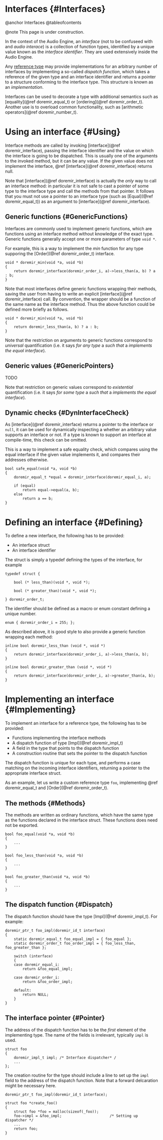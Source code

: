 
# Interfaces {#Interfaces}

@anchor Interfaces
@tableofcontents

@note
    This page is under construction.

In the context of the Audio Engine, an *interface* (not to be confuseed with and
*audio interace*) is a collection of function types, identified by a unique value
known as the *interface identifier*. They are used extensively inside the Audio
Engine.

Any [reference type][reftype] may provide implementations for an arbitrary number
of interfaces by implementing a so-called *dispatch function*, which takes a
reference of the given type and an interface identifier and returns a pointer to a
structure conforming to the interface type. This structure is known as an
*implementation*.

Interfaces can be used to decorate a type with additional semantics such as
[equality](@ref doremir_equal_t) or [ordering](@ref doremir_order_t). Another use
is to overload common functionality, such as 
[arithmetic operators](@ref doremir_number_t).



# Using an interface {#Using}

Interface methods are called by invoking [interface](@ref doremir_interface), passing the
interface identifier and the value on which the interface is going to be
dispatched. This is usually one of the arguments to the invoked method, but it can
be any value. If the given value does not implement the interface, @ref
[interface](@ref doremir_interface) returns null.

Note that [interface](@ref doremir_interface) is actually the *only* way to call an
interface method: in particular it is not safe to cast a pointer of some type to
the interface type and call the methods from that pointer. It follows that you must
not use a pointer to an interface type (such as [Equal](@ref doremir_equal_t)) as
an argument to [interface](@ref doremir_interface).


## Generic functions {#GenericFunctions}

Interfaces are commonly used to implement generic functions, which are functions
using an interface method without knowledge of the exact type. Generic functions
generally accept one or more parameters of type `void *`.

For example, this is a way to implement the *min* function for any type supporing
the [Order](@ref doremir_order_t) interface.

~~~~
void * doremir_min(void *a, void *b) 
{             
    return doremir_interface(doremir_order_i, a)->less_than(a, b) ? a : b;
}
~~~~

Note that most interfaces define generic functions wrapping their methods, saving
the user from having to write an explicit [interface](@ref doremir_interface) call. By
convention, the wrapper should be a function of the same name as the interface
method. Thus the above function could be defined more briefly as follows.

~~~~
void * doremir_min(void *a, void *b)
{
    return doremir_less_than(a, b) ? a : b;
}
~~~~

Note that the restriction on arguments to generic functions correspond to
*universal* quantification (i.e. it says *for any type* a *such that* a *implements
the equal interface*).

## Generic values {#GenericPointers}

TODO

Note that restriction on generic values correspond to *existential* quantification
(i.e. it says *for some type* a *such that* a *implements the equal interface*).


## Dynamic checks {#DynInterfaceCheck}

As [interface](@ref doremir_interface) returns a pointer to the interface or `null`, it can be
used for dynamically inspecting a whether an arbitrary value supports an interface
or not. If a type is known to support an interface at compile-time, this check can
be omitted.

This is a way to implement a safe equality check, which compares using the equal
interface if the given value implements it, and compares their addresses otherwise.

~~~~
bool safe_equal(void *a, void *b)
{       
    doremir_equal_t *equal = doremir_interface(doremir_equal_i, a);

    if (equal)
        return equal->equal(a, b);
    else
        return a == b;
}
~~~~


# Defining an interface {#Defining}

To define a new interface, the following has to be provided:

* An interface struct
* An interface identifier

The struct is simply a typedef defining the types of the interface, for example

~~~~
typedef struct {

    bool (* less_than)(void *, void *);

    bool (* greater_than)(void *, void *);

} doremir_order_t;
~~~~

The identifier should be defined as a macro or enum constant defining a unique
number.

~~~~
enum { doremir_order_i = 255; };
~~~~

As described above, it is good style to also provide a generic function wrapping
each method:

~~~~
inline bool doremir_less_than (void *, void *)
{
    return doremir_interface(doremir_order_i, a)->less_than(a, b);
}

inline bool doremir_greater_than (void *, void *)
{
    return doremir_interface(doremir_order_i, a)->greater_than(a, b);
}
~~~~


# Implementing an interface {#Implementing}

To implement an interface for a reference type, the following has to be provided:

* Functions implementing the interface methods
* A dispatch function of type [Impl](@ref doremir_impl_t)
* A field in the type that points to the dispatch function
* A construction routine that sets the pointer to the dispatch function

The dispatch function is unique for each type, and performs a case matching on the
incoming interface identifiers, returning a pointer to the appropriate interface
struct.

As an example, let us write a custom reference type `foo`, implementing @ref
doremir_equal_t and [Order](@ref doremir_order_t).

## The methods {#Methods}

The methods are written as ordinary functions, which have the same type as the
functions declared in the interface struct. These functions does need not be
exported.

~~~~
bool foo_equal(void *a, void *b)
{
    ...
}

bool foo_less_than(void *a, void *b)
{
    ...
}

bool foo_greater_than(void *a, void *b)
{
    ...
}
~~~~

## The dispatch function {#Dispatch}

The dispatch function should have the type [Impl](@ref doremir_impl_t). For example:

~~~~
doremir_ptr_t foo_impl(doremir_id_t interface)
{
    static doremir_equal_t foo_equal_impl = { foo_equal };
    static doremir_order_t foo_order_impl = { foo_less_than, foo_greater_than };

    switch (interface)
    {
    case doremir_equal_i:
        return &foo_equal_impl;

    case doremir_order_i:
        return &foo_order_impl;

    default:
        return NULL;
    }
}
~~~~

## The interface pointer {#Pointer}

The address of the dispatch function has to be the *first* element of the
implementing type. The name of the fields is irrelevant, typically `impl` is used.

~~~~
struct foo
{
    doremir_impl_t impl; /* Interface dispatcher* /
    ...
};
~~~~

The creation routine for the type should include a line to set up the `impl` field
to the address of the dispatch function. Note that a forward delcaration might be
necessary here.

~~~~
doremir_ptr_t foo_impl(doremir_id_t interface);

struct foo *create_foo()
{
    struct foo *foo = malloc(sizeof(_foo));
    foo->impl = &foo_impl;                      /* Setting up dispatcher */
    ...
    return foo;
}
~~~~

[ad-hoc-poly]: http://en.wikipedia.org/wiki/Ad-hoc_polymorphism
[reftype]:     http://en.wikipedia.org/wiki/Reference_type